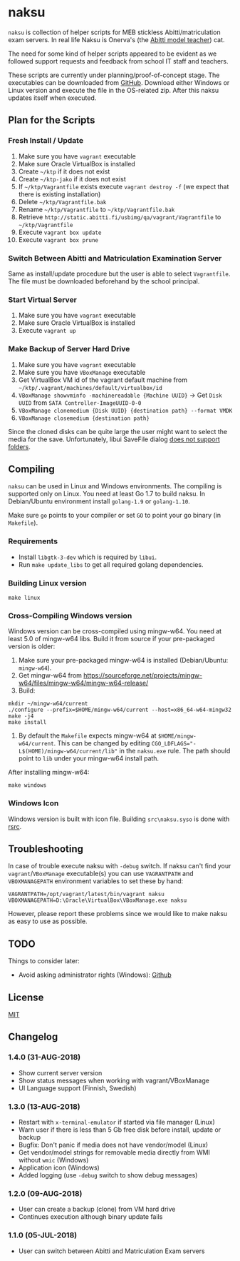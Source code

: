 # naksu

`naksu` is collection of helper scripts for MEB stickless Abitti/matriculation exam servers.
In real life Naksu is Onerva's (the [Abitti model teacher](https://www.abitti.fi/fi/tutustu/)) cat.

The need for some kind of helper scripts appeared to be evident as we followed support requests
and feedback from school IT staff and teachers.

These scripts are currently under planning/proof-of-concept stage. The executables can be downloaded from [GitHub](https://github.com/digabi/naksu/releases/latest). Download either Windows or Linux version and execute the file in the OS-related zip. After this naksu updates itself when executed.

## Plan for the Scripts

### Fresh Install / Update

 1. Make sure you have `vagrant` executable
 1. Make sure Oracle VirtualBox is installed
 1. Create `~/ktp` if it does not exist
 1. Create `~/ktp-jako` if it does not exist
 1. If `~/ktp/Vagrantfile` exists execute `vagrant destroy -f` (we expect that there is existing installation)
 1. Delete `~/ktp/Vagrantfile.bak`
 1. Rename `~/ktp/Vagrantfile` to `~/ktp/Vagrantfile.bak`
 1. Retrieve `http://static.abitti.fi/usbimg/qa/vagrant/Vagrantfile` to `~/ktp/Vagrantfile`
 1. Execute `vagrant box update`
 1. Execute `vagrant box prune`

### Switch Between Abitti and Matriculation Examination Server

 Same as install/update procedure but the user is able to select `Vagrantfile`. The
 file must be downloaded beforehand by the school principal.

### Start Virtual Server

 1. Make sure you have `vagrant` executable
 1. Make sure Oracle VirtualBox is installed
 1. Execute `vagrant up`

### Make Backup of Server Hard Drive

1. Make sure you have `vagrant` executable
1. Make sure you have `VBoxManage` executable
1. Get VirtualBox VM id of the vagrant default machine from `~/ktp/.vagrant/machines/default/virtualbox/id`
1. `VBoxManage showvminfo -machinereadable {Machine UUID}` -> Get `Disk UUID` from `SATA Controller-ImageUUID-0-0`
1. `VBoxManage clonemedium {Disk UUID} {destination path} --format VMDK`
1. `VBoxManage closemedium {destination path}`

Since the cloned disks can be quite large the user might want to select the media for the save.
Unfortunately, libui SaveFile dialog [does not support folders](https://github.com/andlabs/libui/issues/314).

## Compiling

`naksu` can be used in Linux and Windows environments. The compiling is supported
only on Linux. You need at least Go 1.7 to build naksu. In
Debian/Ubuntu environment install `golang-1.9` or `golang-1.10`.

Make sure `go` points to your compiler or set `GO` to point your go binary (in `Makefile`).

### Requirements

 * Install `libgtk-3-dev` which is required by `libui`.
 * Run `make update_libs` to get all required golang dependencies.

### Building Linux version

`make linux`

### Cross-Compiling Windows version

Windows version can be cross-compiled using mingw-w64. You need at least 5.0 of
mingw-w64 libs. Build it from source if your pre-packaged version is older:

1. Make sure your pre-packaged mingw-w64 is installed (Debian/Ubuntu: `mingw-w64`).
1. Get mingw-w64 from https://sourceforge.net/projects/mingw-w64/files/mingw-w64/mingw-w64-release/
1. Build:
  ```
  mkdir ~/mingw-w64/current
  ./configure --prefix=$HOME/mingw-w64/current --host=x86_64-w64-mingw32
  make -j4
  make install
  ```
1. By default the `Makefile` expects mingw-w64 at `$HOME/mingw-w64/current`.
   This can be changed by editing `CGO_LDFLAGS="-L$(HOME)/mingw-w64/current/lib"`
   in the `naksu.exe` rule. The path should point to `lib` under your mingw-w64 install path.

After installing mingw-w64:

`make windows`

### Windows Icon

Windows version is built with icon file. Building `src\naksu.syso` is done with
[rsrc](https://github.com/akavel/rsrc).

## Troubleshooting

In case of trouble execute naksu with `-debug` switch. If naksu can't find your `vagrant`/`VBoxManage` executable(s) you can use `VAGRANTPATH` and `VBOXMANAGEPATH` environment variables to set these by hand:

```
VAGRANTPATH=/opt/vagrant/latest/bin/vagrant naksu
VBOXMANAGEPATH=D:\Oracle\VirtualBox\VBoxManage.exe naksu
```

However, please report these problems since we would like to make naksu as easy to use as possible.

## TODO

Things to consider later:

 * Avoid asking administrator rights (Windows): [Github](https://stackoverflow.com/questions/31558066/how-to-ask-for-administer-privileges-on-windows-with-go)

## License

[MIT](https://opensource.org/licenses/MIT)

## Changelog

### 1.4.0 (31-AUG-2018)

 * Show current server version
 * Show status messages when working with vagrant/VBoxManage
 * UI Language support (Finnish, Swedish)

### 1.3.0 (13-AUG-2018)

 * Restart with `x-terminal-emulator` if started via file manager (Linux)
 * Warn user if there is less than 5 Gb free disk before install, update or backup
 * Bugfix: Don't panic if media does not have vendor/model (Linux)
 * Get vendor/model strings for removable media directly from WMI without `wmic` (Windows)
 * Application icon (Windows)
 * Added logging (use `-debug` switch to show debug messages)

### 1.2.0 (09-AUG-2018)

 * User can create a backup (clone) from VM hard drive
 * Continues execution although binary update fails

### 1.1.0 (05-JUL-2018)

 * User can switch between Abitti and Matriculation Exam servers
